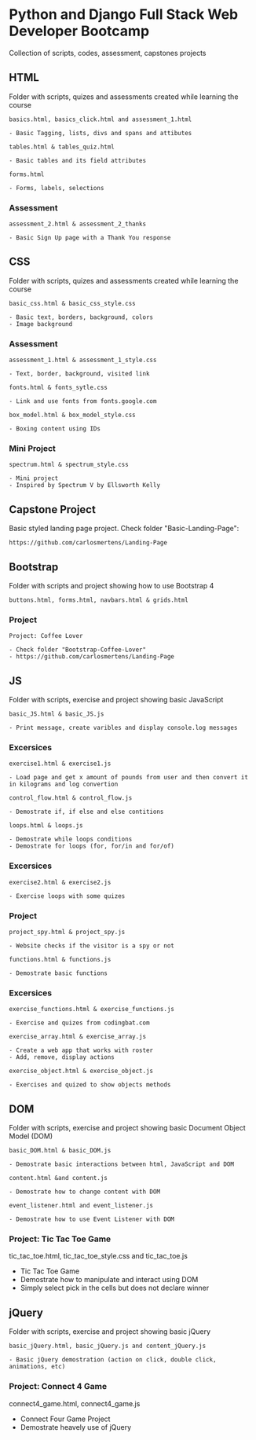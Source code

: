 # Python and Django Full Stack Web Developer Bootcamp

Collection of scripts, codes, assessment, capstones projects

## HTML

Folder with scripts, quizes and assessments created while learning the course

```
basics.html, basics_click.html and assessment_1.html

- Basic Tagging, lists, divs and spans and attibutes
```

```
tables.html & tables_quiz.html

- Basic tables and its field attributes
```

```
forms.html

- Forms, labels, selections
```

### Assessment

```
assessment_2.html & assessment_2_thanks

- Basic Sign Up page with a Thank You response
```

## CSS

Folder with scripts, quizes and assessments created while learning the course

```
basic_css.html & basic_css_style.css

- Basic text, borders, background, colors
- Image background
```

### Assessment

```
assessment_1.html & assessment_1_style.css

- Text, border, background, visited link
```

```
fonts.html & fonts_sytle.css

- Link and use fonts from fonts.google.com
```

```
box_model.html & box_model_style.css

- Boxing content using IDs
```

### Mini Project

```
spectrum.html & spectrum_style.css

- Mini project
- Inspired by Spectrum V by Ellsworth Kelly
```

## Capstone Project

Basic styled landing page project. Check folder "Basic-Landing-Page":

```
https://github.com/carlosmertens/Landing-Page
```

## Bootstrap

Folder with scripts and project showing how to use Bootstrap 4

```
buttons.html, forms.html, navbars.html & grids.html
```

### Project

```
Project: Coffee Lover

- Check folder "Bootstrap-Coffee-Lover"
- https://github.com/carlosmertens/Landing-Page
```

## JS

Folder with scripts, exercise and project showing basic JavaScript

```
basic_JS.html & basic_JS.js

- Print message, create varibles and display console.log messages
```

### Excersices

```
exercise1.html & exercise1.js

- Load page and get x amount of pounds from user and then convert it in kilograms and log convertion
```

```
control_flow.html & control_flow.js

- Demostrate if, if else and else contitions
```

```
loops.html & loops.js

- Demostrate while loops conditions
- Demostrate for loops (for, for/in and for/of)
```

### Excersices

```
exercise2.html & exercise2.js

- Exercise loops with some quizes
```

### Project

```
project_spy.html & project_spy.js

- Website checks if the visitor is a spy or not
```

```
functions.html & functions.js

- Demostrate basic functions
```

### Excersices

```
exercise_functions.html & exercise_functions.js

- Exercise and quizes from codingbat.com
```

```
exercise_array.html & exercise_array.js

- Create a web app that works with roster
- Add, remove, display actions
```

```
exercise_object.html & exercise_object.js

- Exercises and quized to show objects methods
```

## DOM

Folder with scripts, exercise and project showing basic Document Object Model (DOM)

```
basic_DOM.html & basic_DOM.js

- Demostrate basic interactions between html, JavaScript and DOM
```

```
content.html &and content.js

- Demostrate how to change content with DOM
```

```
event_listener.html and event_listener.js

- Demostrate how to use Event Listener with DOM
```

### Project: Tic Tac Toe Game

tic_tac_toe.html, tic_tac_toe_style.css and tic_tac_toe.js

- Tic Tac Toe Game
- Demostrate how to manipulate and interact using DOM
- Simply select pick in the cells but does not declare winner

## jQuery

Folder with scripts, exercise and project showing basic jQuery

```
basic_jQuery.html, basic_jQuery.js and content_jQuery.js

- Basic jQuery demostration (action on click, double click, animations, etc)
```

### Project: Connect 4 Game

connect4_game.html, connect4_game.js

- Connect Four Game Project
- Demostrate heavely use of jQuery
